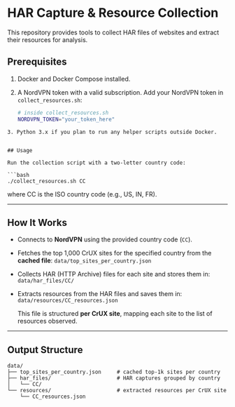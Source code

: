 
# HAR Capture & Resource Collection

This repository provides tools to collect HAR files of websites and extract their resources for analysis.

## Prerequisites

1. Docker and Docker Compose installed.
2. A NordVPN token with a valid subscription. Add your NordVPN token in `collect_resources.sh`:

   ```bash
   # inside collect_resources.sh
   NORDVPN_TOKEN="your_token_here"
  ```
3. Python 3.x if you plan to run any helper scripts outside Docker.


## Usage

Run the collection script with a two-letter country code:

```bash
./collect_resources.sh CC
```

where CC is the ISO country code (e.g., US, IN, FR).

---

## How It Works

- Connects to **NordVPN** using the provided country code (`CC`).

- Fetches the top 1,000 CrUX sites for the specified country from the **cached file**:
`data/top_sites_per_country.json`


- Collects HAR (HTTP Archive) files for each site and stores them in:  
  `data/har_files/CC/`

- Extracts resources from the HAR files and saves them in:  
  `data/resources/CC_resources.json`

  This file is structured **per CrUX site**, mapping each site to the list of resources observed.

---

## Output Structure

```text
data/
├── top_sites_per_country.json     # cached top-1k sites per country
├── har_files/                     # HAR captures grouped by country
│   └── CC/
└── resources/                     # extracted resources per CrUX site
    └── CC_resources.json


